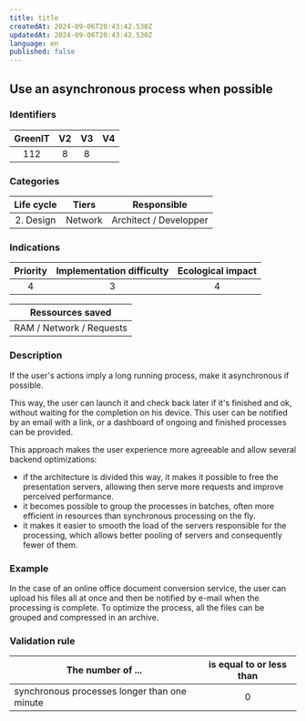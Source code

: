 ```yaml
---
title: title
createdAt: 2024-09-06T20:43:42.530Z
updatedAt: 2024-09-06T20:43:42.530Z
language: en
published: false
---
```

## Use an asynchronous process when possible

### Identifiers

| GreenIT | V2  | V3  | V4  |
|:-------:|:---:|:---:|:---:|
|   112   |  8  | 8   |     |

### Categories

| Life cycle |  Tiers  |      Responsible       |
|:----------:|:-------:|:----------------------:|
| 2. Design  | Network | Architect / Developper |

### Indications

| Priority | Implementation difficulty | Ecological impact |
|:--------:|:-------------------------:|:-----------------:|
|     4    |             3             |         4         |

|     Ressources saved     |
|:------------------------:|
| RAM / Network / Requests |

### Description

If the user's actions imply a long running process, make it asynchronous if possible.

This way, the user can launch it and check back later if it's finished and ok, without waiting for the completion on his device. 
This user can be notified by an email with a link, or a dashboard of ongoing and finished processes can be provided.

This approach makes the user experience more agreeable and allow several backend optimizations: 

* if the architecture is divided this way, it makes it possible to free the presentation servers, allowing then serve more
  requests and improve perceived performance.
* it becomes possible to group the processes in batches, often more efficient in resources than synchronous processing on the fly.
* it makes it easier to smooth the load of the servers responsible for the processing, which allows better pooling of servers
  and consequently fewer of them.

### Example

In the case of an online office document conversion service, the user can upload his files all at once and then 
be notified by e-mail when the processing is complete. To optimize the process, all the files can be grouped and 
compressed in an archive.

### Validation rule

| The number of ...                            | is equal to or less than |  
|----------------------------------------------|:------------------------:|
| synchronous processes longer than one minute |            0             |
